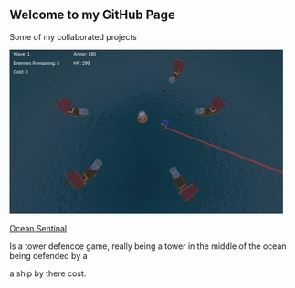 ## Welcome to my GitHub Page

Some of my collaborated projects

![Ocean Sentinel](assets/img/OceneSentinel.jpg)

[Ocean Sentinal](http://brockbarlow.github.io/ADGP115-Production-Teams/)

Is a tower defencce game, really being a tower in the middle of the ocean being defended by a

a ship by there cost.